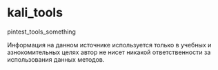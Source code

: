 # kali_tools
pintest_tools_something


Информация на данном источнике используется только в учебных и азнокомительных целях
автор не нисет никакой ответственности за использования данных методов.
